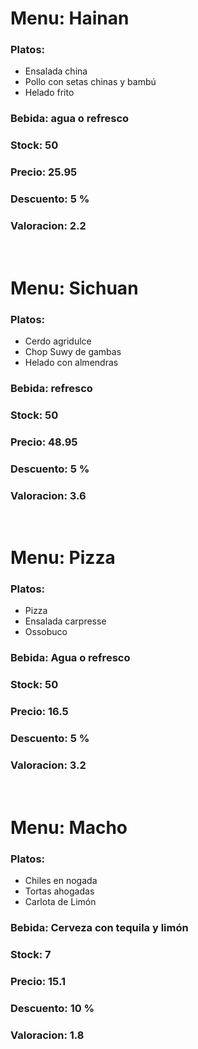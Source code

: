 # **Menu: Hainan**
### Platos: 
- Ensalada china
- Pollo con setas chinas y bambú
- Helado frito

### Bebida: agua o refresco

### Stock: 50

### Precio: 25.95

### Descuento: 5 %

### **Valoracion:** 2.2
<br>

# **Menu: Sichuan**
### Platos: 
- Cerdo agridulce
- Chop Suwy de gambas
- Helado con almendras

### Bebida: refresco

### Stock: 50

### Precio: 48.95

### Descuento: 5 %

### **Valoracion:** 3.6
<br>

# **Menu: Pizza**
### Platos: 
- Pizza
- Ensalada carpresse
- Ossobuco

### Bebida: Agua o refresco

### Stock: 50

### Precio: 16.5

### Descuento: 5 %

### **Valoracion:** 3.2
<br>

# **Menu: Macho**
### Platos: 
- Chiles en nogada
- Tortas ahogadas
- Carlota de Limón

### Bebida: Cerveza con tequila y limón

### Stock: 7

### Precio: 15.1

### Descuento: 10 %

### **Valoracion:** 1.8
<br>

